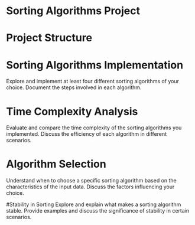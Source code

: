 # Sorting Algorithms Project

# Project Structure

# Sorting Algorithms Implementation
Explore and implement at least four different sorting algorithms of your choice. Document the steps involved in each algorithm.

# Time Complexity Analysis
Evaluate and compare the time complexity of the sorting algorithms you implemented. Discuss the efficiency of each algorithm in different scenarios.

# Algorithm Selection
Understand when to choose a specific sorting algorithm based on the characteristics of the input data. Discuss the factors influencing your choice.

#Stability in Sorting
Explore and explain what makes a sorting algorithm stable. Provide examples and discuss the significance of stability in certain scenarios.

